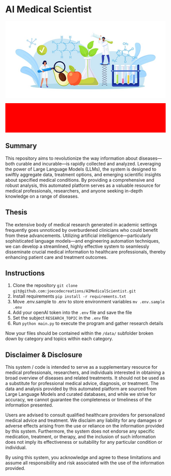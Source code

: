 # AI Medical Scientist
![Image description](images/header.jpg)

<div style="color:red; background:red; padding:10px; text-align:center; font-weight:bold;">
  <h2> This repo is NOT ready for use yet. </h2>
</div>

## Summary

This repository aims to revolutionize the way information about diseases—both curable and incurable—is rapidly collected and analyzed. Leveraging the power of Large Language Models (LLMs), the system is designed to swiftly aggregate data, treatment options, and emerging scientific insights about specified medical conditions. By providing a comprehensive and robust analysis, this automated platform serves as a valuable resource for medical professionals, researchers, and anyone seeking in-depth knowledge on a range of diseases.

## Thesis

The extensive body of medical research generated in academic settings frequently goes unnoticed by overburdened clinicians who could benefit from these advancements. Utilizing artificial intelligence—particularly sophisticated language models—and engineering automation techniques, we can develop a streamlined, highly effective system to seamlessly disseminate crucial medical information to healthcare professionals, thereby enhancing patient care and treatment outcomes.

## Instructions

1. Clone the repository `git clone git@github.com:joecodecreations/AIMedicalScientist.git`
2. Install requirements `pip install -r requirements.txt`
3. Move .env.sample to .env to store environment variables `mv .env.sample .env`
4. Add your openAI token into the `.env` file and save the file
5. Set the subject `RESEARCH_TOPIC` in the `.env` file
6. Run `python main.py` to execute the program and gather research details

Now your files should be contained within the `/data/` subfolder broken down by category and topics within each category.




## Disclaimer & Disclosure

This system / code is intended to serve as a supplementary resource for medical professionals, researchers, and individuals interested in obtaining a broad overview of diseases and related treatments. It should not be used as a substitute for professional medical advice, diagnosis, or treatment. The data and analysis provided by this automated platform are sourced from Large Language Models and curated databases, and while we strive for accuracy, we cannot guarantee the completeness or timeliness of the information presented.

Users are advised to consult qualified healthcare providers for personalized medical advice and treatment. We disclaim any liability for any damages or adverse effects arising from the use or reliance on the information provided by this system. Furthermore, the system does not endorse any specific medication, treatment, or therapy, and the inclusion of such information does not imply its effectiveness or suitability for any particular condition or individual.

By using this system, you acknowledge and agree to these limitations and assume all responsibility and risk associated with the use of the information provided.